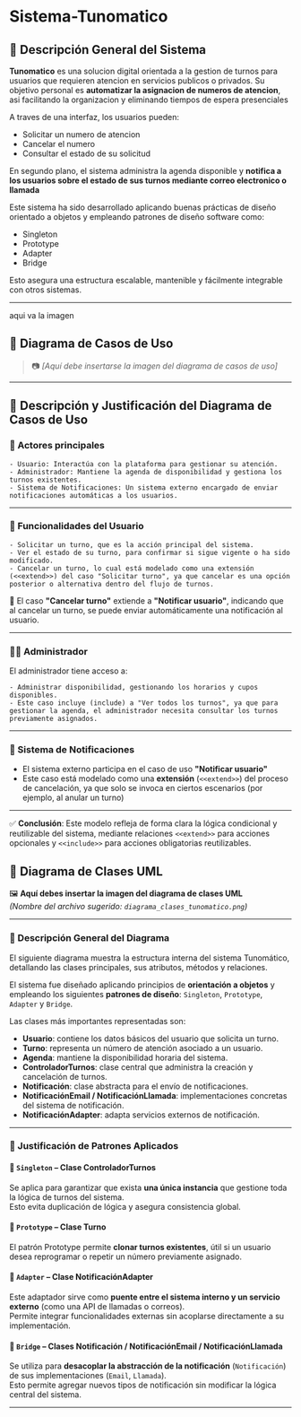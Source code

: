 # Sistema-Tunomatico


## 📌 Descripción General del Sistema

**Tunomatico** es una solucion digital orientada a la gestion de turnos para usuarios que requieren atencion en servicios publicos o privados.
Su objetivo personal es **automatizar la asignacion de numeros de atencion**, asi facilitando la organizacion y eliminando tiempos de espera presenciales 

A traves de una interfaz, los usuarios pueden:
- Solicitar un numero de atencion
- Cancelar el numero 
- Consultar el estado de su solicitud

En segundo plano, el sistema administra la agenda disponible y **notifica a los usuarios sobre el estado de sus turnos mediante correo electronico o llamada**

Este sistema ha sido desarrollado aplicando buenas prácticas de diseño orientado a objetos y empleando patrones de diseño software como:
- Singleton
- Prototype
- Adapter 
- Bridge

Esto asegura una estructura escalable, mantenible y fácilmente integrable con otros sistemas.

---

aqui va la imagen

## 📌 Diagrama de Casos de Uso

> 📷 *[Aquí debe insertarse la imagen del diagrama de casos de uso]*

---

## 🧠 Descripción y Justificación del Diagrama de Casos de Uso

### 👥 Actores principales

    - Usuario: Interactúa con la plataforma para gestionar su atención.
    - Administrador: Mantiene la agenda de disponibilidad y gestiona los turnos existentes.
    - Sistema de Notificaciones: Un sistema externo encargado de enviar notificaciones automáticas a los usuarios.

--- 

### 🧑 Funcionalidades del Usuario

    - Solicitar un turno, que es la acción principal del sistema.
    - Ver el estado de su turno, para confirmar si sigue vigente o ha sido modificado.
    - Cancelar un turno, lo cual está modelado como una extensión (<<extend>>) del caso "Solicitar turno", ya que cancelar es una opción posterior o alternativa dentro del flujo de turnos.
    
📌 El caso **"Cancelar turno"** extiende a **"Notificar usuario"**, indicando que al cancelar un turno, se puede enviar automáticamente una notificación al usuario.

---

### 👨‍💼 Administrador

El administrador tiene acceso a:

    - Administrar disponibilidad, gestionando los horarios y cupos disponibles.
    - Este caso incluye (include) a "Ver todos los turnos", ya que para gestionar la agenda, el administrador necesita consultar los turnos previamente asignados.

---

### 🔔 Sistema de Notificaciones

- El sistema externo participa en el caso de uso **"Notificar usuario"**  
- Este caso está modelado como una **extensión** (`<<extend>>`) del proceso de cancelación, ya que solo se invoca en ciertos escenarios (por ejemplo, al anular un turno)

---

✅ **Conclusión**: Este modelo refleja de forma clara la lógica condicional y reutilizable del sistema, mediante relaciones `<<extend>>` para acciones opcionales y `<<include>>` para acciones obligatorias reutilizables.


## 🧩 Diagrama de Clases UML


🖼️ **Aquí debes insertar la imagen del diagrama de clases UML**  
 *(Nombre del archivo sugerido: `diagrama_clases_tunomatico.png`)*

---

### 🧠 Descripción General del Diagrama

El siguiente diagrama muestra la estructura interna del sistema Tunomático, detallando las clases principales, sus atributos, métodos y relaciones.

El sistema fue diseñado aplicando principios de **orientación a objetos** y empleando los siguientes **patrones de diseño**: `Singleton`, `Prototype`, `Adapter` y `Bridge`.

Las clases más importantes representadas son:

- **Usuario**: contiene los datos básicos del usuario que solicita un turno.
- **Turno**: representa un número de atención asociado a un usuario.
- **Agenda**: mantiene la disponibilidad horaria del sistema.
- **ControladorTurnos**: clase central que administra la creación y cancelación de turnos.
- **Notificación**: clase abstracta para el envío de notificaciones.
- **NotificaciónEmail / NotificaciónLlamada**: implementaciones concretas del sistema de notificación.
- **NotificaciónAdapter**: adapta servicios externos de notificación.

---

### 🔧 Justificación de Patrones Aplicados

#### 🔹 `Singleton` – Clase ControladorTurnos
Se aplica para garantizar que exista **una única instancia** que gestione toda la lógica de turnos del sistema.  
Esto evita duplicación de lógica y asegura consistencia global.

#### 🔹 `Prototype` – Clase Turno
El patrón Prototype permite **clonar turnos existentes**, útil si un usuario desea reprogramar o repetir un número previamente asignado.

#### 🔹 `Adapter` – Clase NotificaciónAdapter
Este adaptador sirve como **puente entre el sistema interno y un servicio externo** (como una API de llamadas o correos).  
Permite integrar funcionalidades externas sin acoplarse directamente a su implementación.

#### 🔹 `Bridge` – Clases Notificación / NotificaciónEmail / NotificaciónLlamada
Se utiliza para **desacoplar la abstracción de la notificación** (`Notificación`) de sus implementaciones (`Email`, `Llamada`).  
Esto permite agregar nuevos tipos de notificación sin modificar la lógica central del sistema.

---

